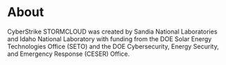 
# About

CyberStrike STORMCLOUD was created by Sandia National Laboratories and Idaho National Laboratory with funding from the DOE Solar Energy Technologies Office (SETO) and the DOE Cybersecurity, Energy Security, and Emergency Response (CESER) Office. 